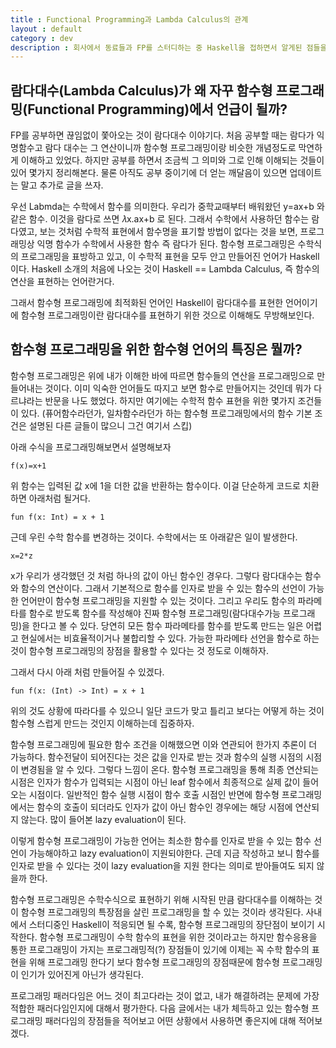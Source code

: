 ```yaml
---
title : Functional Programming과 Lambda Calculus의 관계
layout : default
category : dev
description : 회사에서 동료들과 FP를 스터디하는 중 Haskell을 접하면서 알게된 점들을 정리해보자. FP에서 Lambda Calculus란?
---
```


## 람다대수(Lambda Calculus)가 왜 자꾸 함수형 프로그래밍(Functional Programming)에서 언급이 될까?

FP를 공부하면 끊임없이 쫓아오는 것이 람다대수 이야기다. 처음 공부할 때는 람다가 익명함수고 람다 대수는 그 연산이니까 함수형 프로그래밍이랑 비슷한 개념정도로 막연하게 이해하고 있었다.
하지만 공부를 하면서 조금씩 그 의미와 그로 인해 이해되는 것들이 있어 몇가지 정리해본다. 물론 아직도 공부 중이기에 더 얻는 깨달음이 있으면 업데이트는 말고 추가로 글을 쓰자.

우선 Labmda는 수학에서 함수를 의미한다. 우리가 중학교때부터 배워왔던 y=ax+b 와 같은 함수. 이것을 람다로 쓰면 𝜆x.ax+b 로 된다. 그래서 수학에서 사용하던 함수는 람다였고, 
보는 것처럼 수학적 표현에서 함수명을 표기할 방법이 없다는 것을 보면, 프로그래밍상 익명 함수가 수학에서 사용한 함수 즉 람다가 된다. 함수형 프로그래밍은 수학식의 프로그래밍을 표방하고 있고, 
이 수학적 표현을 모두 안고 만들어진 언어가 Haskell이다. Haskell 소개의 처음에 나오는 것이 Haskell == Lambda Calculus, 즉 함수의 연산을 표현하는 언어란거다.

그래서 함수형 프로그래밍에 최적화된 언어인 Haskell이 람다대수를 표현한 언어이기에 함수형 프로그래밍이란 람다대수를 표현하기 위한 것으로 이해해도 무방해보인다.

## 함수형 프로그래밍을 위한 함수형 언어의 특징은 뭘까?

함수형 프로그래밍은 위에 내가 이해한 바에 따르면 함수들의 연산을 프로그래밍으로 만들어내는 것이다. 이미 익숙한 언어들도 따지고 보면 함수로 만들어지는 것인데 뭐가 다르냐라는 반문을 나도 했었다.
하지만 여기에는 수학적 함수 표현을 위한 몇가지 조건들이 있다. (퓨어함수라던가, 일차함수라던가 하는 함수형 프로그래밍에서의 함수 기본 조건은 설명된 다른 글들이 많으니 그건 여기서 스킵)

아래 수식을 프로그래밍해보면서 설명해보자

```
f(x)=x+1
```

위 함수는 입력된 값 x에 1을 더한 값을 반환하는 함수이다. 이걸 단순하게 코드로 치환하면 아래처럼 될거다.

```
fun f(x: Int) = x + 1
```

근데 우린 수학 함수를 변경하는 것이다. 수학에서는 또 아래같은 일이 발생한다.

```
x=2*z
```

x가 우리가 생각했던 것 처럼 하나의 값이 아닌 함수인 경우다. 그렇다 람다대수는 함수와 함수의 연산이다. 그래서 기본적으로 함수를 인자로 받을 수 있는 함수의 선언이 가능한 언어만이 함수형 프로그래밍을 지원할 수 있는 것이다.
그리고 우리도 함수의 파라메타를 함수로 받도록 함수를 작성해야 진짜 함수형 프로그래밍(람다대수가능 프로그래밍)을 한다고 볼 수 있다. 당연히 모든 함수 파라메타를 함수를 받도록 만드는 일은 어렵고 현실에서는 비효율적이거나 불합리할 수 있다. 가능한 파라메타 선언을 함수로 하는 것이 함수형 프로그래밍의 장점을 활용할 수 있다는 것 정도로 이해하자.

그래서 다시 아래 처럼 만들어질 수 있겠다.

```
fun f(x: (Int) -> Int) = x + 1
```

위의 것도 상황에 따라다를 수 있으니 일단 코드가 맞고 틀리고 보다는 어떻게 하는 것이 함수형 스럽게 만드는 것인지 이해하는데 집중하자.

함수형 프로그래밍에 필요한 함수 조건을 이해했으면 이와 연관되어 한가지 추론이 더 가능하다. 함수전달이 되어진다는 것은 값을 인자로 받는 것과 함수의 실행 시점의 시점이 변경됨을 알 수 있다. 그렇다 느낌이 온다. 함수형 프로그래밍을 통해 최종 연산되는 시점은 인자가 함수가 입력되는 시점이 아닌 leaf 함수에서 최종적으로 실제 값이 들어오는 시점이다. 일반적인 함수 실행 시점이 함수 호출 시점인 반면에 함수형 프로그래밍에서는 함수의 호출이 되더라도 인자가 값이 아닌 함수인 경우에는 해당 시점에 연산되지 않는다. 많이 들어본 lazy evaluation이 된다. 

이렇게 함수형 프로그래밍이 가능한 언어는 최소한 함수를 인자로 받을 수 있는 함수 선언이 가능해야하고 lazy evaluation이 지원되야한다. 근데 지금 작성하고 보니 함수를 인자로 받을 수 있다는 것이 lazy evaluation을 지원 한다는 의미로 받아들여도 되지 않을까 한다. 

함수형 프로그래밍은 수학수식으로 표현하기 위해 시작된 만큼 람다대수를 이해하는 것이 함수형 프로그래밍의 특장점을 살린 프로그래밍을 할 수 있는 것이라 생각된다. 사내에서 스터디중인 Haskell이 적응되면 될 수록, 함수형 프로그래밍의 장단점이 보이기 시작한다. 함수형 프로그래밍이 수학 함수의 표현을 위한 것이라고는 하지만 함수응용을 통한 프로그래밍이 가지는 프로그래밍적(?) 장점들이 있기에 이제는 꼭 수학 함수의 표현을 위해 프로그래밍 한다기 보다 함수형 프로그래밍의 장점때문에 함수형 프로그래밍이 인기가 있어진게 아닌가 생각된다. 

프로그래밍 패러다임은 어느 것이 최고다라는 것이 없고, 내가 해결하려는 문제에 가장 적합한 패러다임인지에 대해서 평가한다. 다음 글에서는 내가 체득하고 있는 함수형 프로그래밍 패러다임의 장점들을 적어보고 어떤 상황에서 사용하면 좋은지에 대해 적어보겠다.